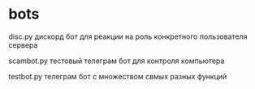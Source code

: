 # bots
 disc.py
 дискорд бот для реакции на роль конкретного пользователя сервера
 
 scambot.py
 тестовый телеграм бот для контроля компьютера
 
 testbot.py
 телеграм бот с множеством свмых разных функций
